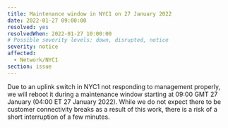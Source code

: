 ```yaml
---
title: Maintenance window in NYC1 on 27 January 2022
date: 2022-01-27 09:00:00
resolved: yes
resolvedWhen: 2022-01-27 10:00:00
# Possible severity levels: down, disrupted, notice
severity: notice
affected:
  - Network/NYC1
section: issue
---
```


 Due to an uplink switch in NYC1 not responding to management properly, we will reboot it during a maintenance window starting at 09:00 GMT 27 January (04:00 ET 27 January 2022). While we do not expect there to be customer connectivity breaks as a result of this work, there is a risk of a short interruption of a few minutes.
 
 
